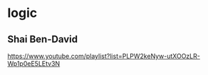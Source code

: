 # logic

## Shai Ben-David

https://www.youtube.com/playlist?list=PLPW2keNyw-utXOOzLR-Wp1p0eE5LEtv3N
